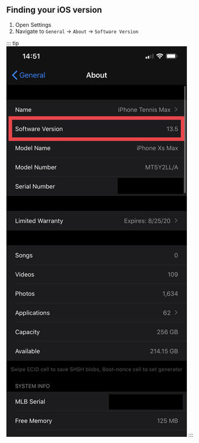 
## Finding your iOS version

1. Open Settings
1. Navigate to `General` -> `About` -> `Software Version`

::: tip
![Finding iOS version on an iPhone](/assets/images/find-version.jpg)
:::
